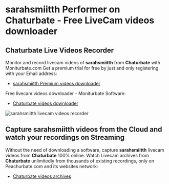# sarahsmiitth Performer on Chaturbate - Free LiveCam videos downloader

## Chaturbate Live Videos Recorder

Monitor and record livecam videos of **sarahsmiitth** from **Chaturbate** with Moniturbate.com
Get a premium trial for free by just and only registering with your Email address:
* [sarahsmiitth Premium videos downloader](https://moniturbate.com/request-demo-licence-key.html)

Free livecam videos downloader - Moniturbate Software:
* [Chaturbate videos downloader](https://moniturbate.com/moniturbate-download-software.html)

![sarahsmiitth livecam videos recorder](https://peachurnet.com/templates/moniturbate-software.png)


## Capture sarahsmiitth videos from the Cloud and watch your recordings on Streaming

Without the need of downloading a software, capture **sarahsmiitth** livecam videos from **Chaturbate** 100% online.
Watch Livecam archives from **Chaturbate** unlimitedly from thousands of existing recordings, only on Peachurbate.com and its websites network:
* [Chaturbate videos archives](https://peachurnet.com/)